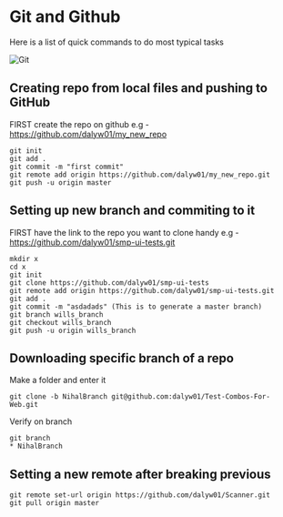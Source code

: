 # Git and Github

Here is a list of quick commands to do most typical tasks

![Git](https://dl2.macupdate.com/images/icons256/39062.png?d=1558008000)

## Creating repo from local files and pushing to GitHub

FIRST create the repo on github e.g - https://github.com/dalyw01/my_new_repo

```
git init
git add .
git commit -m "first commit"
git remote add origin https://github.com/dalyw01/my_new_repo.git
git push -u origin master
```

## Setting up new branch and commiting to it

FIRST have the link to the repo you want to clone handy e.g - https://github.com/dalyw01/smp-ui-tests.git

```
mkdir x
cd x
git init
git clone https://github.com/dalyw01/smp-ui-tests
git remote add origin https://github.com/dalyw01/smp-ui-tests.git
git add .
git commit -m "asdadads" (This is to generate a master branch)
git branch wills_branch 
git checkout wills_branch    
git push -u origin wills_branch
```
## Downloading specific branch of a repo

Make a folder and enter it

```
git clone -b NihalBranch git@github.com:dalyw01/Test-Combos-For-Web.git
```

Verify on branch

```
git branch
* NihalBranch
```

## Setting a new remote after breaking previous

```
git remote set-url origin https://github.com/dalyw01/Scanner.git
git pull origin master
```
